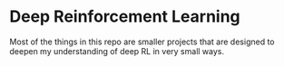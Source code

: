 # Deep Reinforcement Learning 
Most of the things in this repo are smaller projects that are designed to deepen my understanding of deep RL in very small ways.
